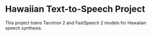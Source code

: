 # Hawaiian Text-to-Speech Project

This project trains Tacotron 2 and FastSpeech 2 models for Hawaiian speech synthesis.